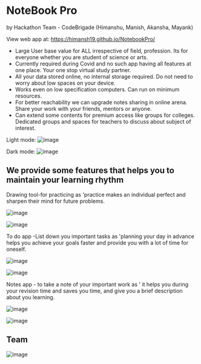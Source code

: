 # NoteBook Pro
by Hackathon Team - CodeBrigade (Himanshu, Manish, Akansha, Mayank)

View web app at: https://himansh19.github.io/NotebookPro/

* Large User base value for ALL irrespective of field, profession. Its for everyone whether you are student of science or arts.
* Currently required during Covid and no such app having all features at one place. Your one stop virtual study partner.
* All your data stored online, no internal storage required. Do not need to worry about low spaces on your device.
* Works even on low specification computers. Can run on minimum resources.
* For better reachability we can upgrade notes sharing in online arena. Share your work with your friends, mentors or anyone.  
* Can extend some contents for premium access like groups for colleges. Dedicated groups and spaces for teachers to discuss about subject of interest.

Light mode:
![image](https://user-images.githubusercontent.com/78544416/141655609-ed473336-9879-4650-85ae-b885b5c25523.png)

Dark mode:
![image](https://user-images.githubusercontent.com/78544416/141655650-1e3a1747-7eed-4689-a13a-c1effcdd6975.png)

## We provide some features that helps you to maintain your learning rhythm

Drawing tool-for practicing as 'practice makes an individual perfect and sharpen their mind for future problems. 

![image](https://user-images.githubusercontent.com/78544416/141668559-7282b05e-6ef2-4494-b857-107c03e43f0d.png)

![image](https://user-images.githubusercontent.com/78544416/141655961-15cfa23b-e261-44e0-908f-bc5216200abc.png)

To do app -List down you important tasks as 'planning your day in advance helps you achieve your goals faster and provide you with a lot of time for oneself.

![image](https://user-images.githubusercontent.com/78544416/141668585-652da92d-687d-4a88-b44c-1fd0b5e1b4c6.png)

![image](https://user-images.githubusercontent.com/78544416/141655837-99982e55-690a-4b6f-a175-5f419cfb9f7f.png)

Notes app - to take a note of your important work as ' it helps you during your revision time and saves you time, and give you a brief description about you learning.

![image](https://user-images.githubusercontent.com/78544416/141668616-d5ffe14b-6474-4428-a6f7-0630a0661911.png)

![image](https://user-images.githubusercontent.com/78544416/141655801-b9d3f1ec-f23d-40c8-8419-8e1e10b3ef17.png)

## Team

![image](https://user-images.githubusercontent.com/78544416/141668660-36590131-d69d-4814-8b29-8679d88df2e2.png)

